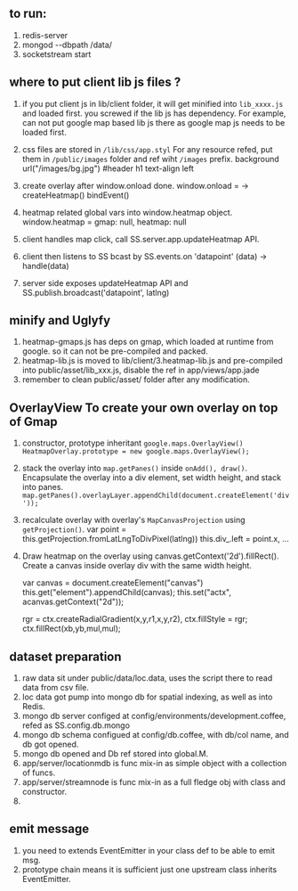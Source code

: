 ## to run:
1. redis-server
2. mongod --dbpath /data/
3. socketstream start

## where to put client lib js files ?

1. if you put client js in lib/client folder, it will get minified into
  `lib_xxxx.js` and loaded first. you screwed if the lib js has dependency.
  For example, can not put google map based lib js there as google map js needs 
  to be loaded first.

2. css files are stored in  `/lib/css/app.styl`
  For any resource refed, put them in `/public/images` folder and ref wiht `/images` prefix.
    background url("/images/bg.jpg")
    #header h1
	  text-align left

3. create overlay after window.onload done.
    window.onload = -> createHeatmap() bindEvent()

4. heatmap related global vars into window.heatmap object.
    window.heatmap = gmap: null, heatmap: null

5. client handles map click, call SS.server.app.updateHeatmap API.

6. client then listens to SS bcast by SS.events.on 'datapoint' (data) -> handle(data)

7. server side exposes updateHeatmap API and SS.publish.broadcast('datapoint', latlng)

## minify and Uglyfy
1. heatmap-gmaps.js has deps on gmap, which loaded at runtime from google. so it can not be pre-compiled and packed.
2. heatmap-lib.js is moved to lib/client/3.heatmap-lib.js and pre-compiled into public/asset/lib_xxx.js, disable the ref in app/views/app.jade
3. remember to clean public/asset/ folder after any modification.

## OverlayView To create your own overlay on top of Gmap
1. constructor, prototype inheritant `google.maps.OverlayView()`
    `HeatmapOverlay.prototype = new google.maps.OverlayView();`

2. stack the overlay into `map.getPanes()` inside `onAdd(), draw()`.
  Encapsulate the overlay into a div element, set width height, and stack into panes. 
    `map.getPanes().overlayLayer.appendChild(document.createElement('div'));`

3. recalculate overlay with overlay's `MapCanvasProjection` using `getProjection()`.
    var point = this.getProjection.fromLatLngToDivPixel(latlng))
	this.div_.left = point.x, ...

4. Draw heatmap on the overlay using canvas.getContext('2d').fillRect().
  Create a canvas inside overlay div with the same width height.

    var canvas = document.createElement("canvas")
	this.get("element").appendChild(canvas);
	this.set("actx", acanvas.getContext("2d"));

    rgr = ctx.createRadialGradient(x,y,r1,x,y,r2),
	ctx.fillStyle = rgr;
	ctx.fillRect(xb,yb,mul,mul);


## dataset preparation
1. raw data sit under public/data/loc.data, uses the script there to read data from csv file.
2. loc data got pump into mongo db for spatial indexing, as well as into Redis.
3. mongo db server configed at config/environments/development.coffee, refed as SS.config.db.mongo
4. mongo db schema configued at config/db.coffee, with db/col name, and db got opened.
5. mongo db opened and Db ref stored into global.M.
6. app/server/locationmdb is func mix-in as simple object with a collection of funcs.
7. app/server/streamnode is func mix-in as a full fledge obj with class and constructor.
8. 

## emit message
1. you need to extends EventEmitter in your class def to be able to emit msg.
2. prototype chain means it is sufficient just one upstream class inherits EventEmitter.
